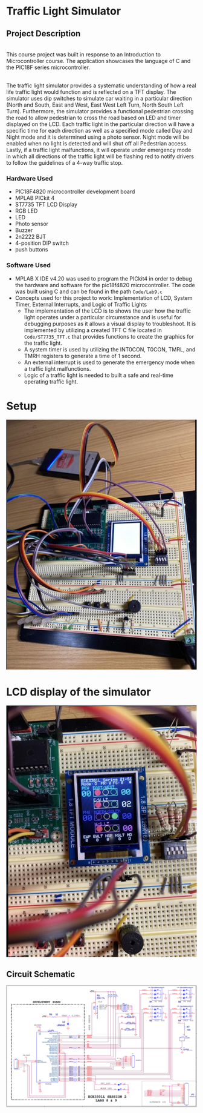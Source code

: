 # Traffic Light Simulator

## Project Description
<br/> This course project was built in response to an Introduction to Microcontroller course. The application showcases the language of C and the PIC18F series microcontroller.  </br>

<br/>The traffic light simulator provides a systematic understanding of how a real life traffic light would function and is reflected on a TFT display. The simulator uses dip switches to simulate car waiting in a particular direction (North and South,  East and West, East West Left Turn, North South Left Turn). Furthermore, the simulator provides a functional pedestrian crossing the road to allow pedestrian to cross the road based on LED and timer displayed on the LCD. Each traffic light in the particular direction will have a specific time for each direction as well as a specified mode called Day and Night mode and it is determined using a photo sensor. Night mode will be enabled when no light is detected and will shut off all Pedestrian access. Lastly, if a traffic light malfunctions, it will operate under emergency mode in which all directions of the traffic light will be flashing red to notify drivers to follow the guidelines of a 4-way traffic stop. </br>

### Hardware Used
- PIC18F4820 microcontroller development board
- MPLAB PICkit 4
- ST7735 TFT LCD Display
- RGB LED
- LED
- Photo sensor
- Buzzer
- 2n2222 BJT
- 4-position DIP switch
- push buttons

### Software Used 
- MPLAB X IDE v4.20 was used to program the PICkit4 in order to debug the hardware and software for the pic18f4820 microcontroller. The code was built using C and can be found in the path ```Code/Lab9.c```
- Concepts used for this project to work: Implementation of LCD, System Timer, External Interrupts, and Logic of Traffic Lights
  - The implementation of the LCD is to shows the user how the traffic light operates under a particular circumstance and is useful for debugging purposes as it allows a visual display to troubleshoot. It is implemented by utilizing a created TFT C file located in ```Code/ST7735_TFT.c``` that provides functions to create the graphics for the traffic light. 
  - A system timer is used by utilizing the INT0CON, T0CON, TMRL, and TMRH registers to generate a time of 1 second. 
  - An external interrupt is used to generate the emergency mode when a traffic light malfunctions.
  - Logic of a traffic light is needed to built a safe and real-time operating traffic light. 

# Setup
![](pictures/circuitsetup.PNG)

# LCD display of the simulator
![](pictures/circuitsetup2.PNG)

## Circuit Schematic
![](pictures/trafficschem.PNG)
